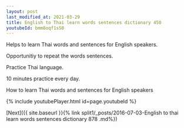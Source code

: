 ```yaml
---
layout: post
last_modified_at: 2021-03-29
title: English to Thai learn words sentences dictionary 450 
youtubeId: bmm8oqf1sS0
---
```

 
 
Helps to learn Thai words and sentences for English speakers.

Opportunitiy to repeat the words sentences. 

Practice Thai language. 
 
10 minutes practice every day. 
 
How to learn Thai words and sentences for English speakers 
 
{% include youtubePlayer.html id=page.youtubeId %}
 
 
[Next]({{ site.baseurl }}{% link  split1/_posts/2016-07-03-English to thai learn words sentences dictionary 878 .md%})
 
